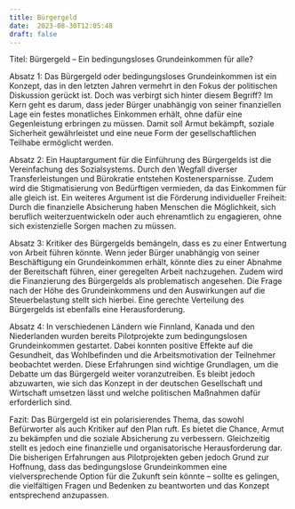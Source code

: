 ```yaml
---
title: Bürgergeld
date:  2023-08-30T12:05:48
draft: false
---
```


Titel: Bürgergeld – Ein bedingungsloses Grundeinkommen für alle?

Absatz 1:
Das Bürgergeld oder bedingungsloses Grundeinkommen ist ein Konzept, das in den letzten Jahren vermehrt in den Fokus der politischen Diskussion gerückt ist. Doch was verbirgt sich hinter diesem Begriff? Im Kern geht es darum, dass jeder Bürger unabhängig von seiner finanziellen Lage ein festes monatliches Einkommen erhält, ohne dafür eine Gegenleistung erbringen zu müssen. Damit soll Armut bekämpft, soziale Sicherheit gewährleistet und eine neue Form der gesellschaftlichen Teilhabe ermöglicht werden.

Absatz 2:
Ein Hauptargument für die Einführung des Bürgergelds ist die Vereinfachung des Sozialsystems. Durch den Wegfall diverser Transferleistungen und Bürokratie entstehen Kostenersparnisse. Zudem wird die Stigmatisierung von Bedürftigen vermieden, da das Einkommen für alle gleich ist. Ein weiteres Argument ist die Förderung individueller Freiheit: Durch die finanzielle Absicherung haben Menschen die Möglichkeit, sich beruflich weiterzuentwickeln oder auch ehrenamtlich zu engagieren, ohne sich existenzielle Sorgen machen zu müssen.

Absatz 3:
Kritiker des Bürgergelds bemängeln, dass es zu einer Entwertung von Arbeit führen könnte. Wenn jeder Bürger unabhängig von seiner Beschäftigung ein Grundeinkommen erhält, könnte dies zu einer Abnahme der Bereitschaft führen, einer geregelten Arbeit nachzugehen. Zudem wird die Finanzierung des Bürgergelds als problematisch angesehen. Die Frage nach der Höhe des Grundeinkommens und den Auswirkungen auf die Steuerbelastung stellt sich hierbei. Eine gerechte Verteilung des Bürgergelds ist ebenfalls eine Herausforderung.

Absatz 4:
In verschiedenen Ländern wie Finnland, Kanada und den Niederlanden wurden bereits Pilotprojekte zum bedingungslosen Grundeinkommen gestartet. Dabei konnten positive Effekte auf die Gesundheit, das Wohlbefinden und die Arbeitsmotivation der Teilnehmer beobachtet werden. Diese Erfahrungen sind wichtige Grundlagen, um die Debatte um das Bürgergeld weiter voranzutreiben. Es bleibt jedoch abzuwarten, wie sich das Konzept in der deutschen Gesellschaft und Wirtschaft umsetzen lässt und welche politischen Maßnahmen dafür erforderlich sind.

Fazit:
Das Bürgergeld ist ein polarisierendes Thema, das sowohl Befürworter als auch Kritiker auf den Plan ruft. Es bietet die Chance, Armut zu bekämpfen und die soziale Absicherung zu verbessern. Gleichzeitig stellt es jedoch eine finanzielle und organisatorische Herausforderung dar. Die bisherigen Erfahrungen aus Pilotprojekten geben jedoch Grund zur Hoffnung, dass das bedingungslose Grundeinkommen eine vielversprechende Option für die Zukunft sein könnte – sollte es gelingen, die vielfältigen Fragen und Bedenken zu beantworten und das Konzept entsprechend anzupassen.